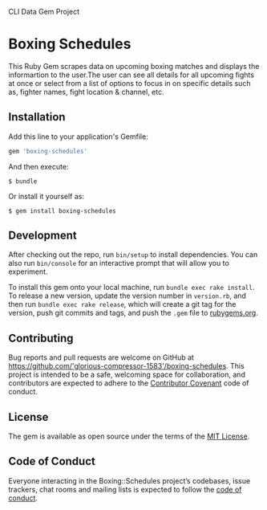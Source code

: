CLI Data Gem Project

# Boxing Schedules

This Ruby Gem scrapes data on upcoming boxing matches and displays the informartion to the user.The user can see all details for all upcoming fights at once or select from a list of options to focus in on specific details such as, fighter names, fight location & channel, etc.

## Installation

Add this line to your application's Gemfile:

```ruby
gem 'boxing-schedules'
```

And then execute:

    $ bundle

Or install it yourself as:

    $ gem install boxing-schedules


## Development

After checking out the repo, run `bin/setup` to install dependencies. You can also run `bin/console` for an interactive prompt that will allow you to experiment.

To install this gem onto your local machine, run `bundle exec rake install`. To release a new version, update the version number in `version.rb`, and then run `bundle exec rake release`, which will create a git tag for the version, push git commits and tags, and push the `.gem` file to [rubygems.org](https://rubygems.org).

## Contributing

Bug reports and pull requests are welcome on GitHub at https://github.com/'glorious-compressor-1583'/boxing-schedules. This project is intended to be a safe, welcoming space for collaboration, and contributors are expected to adhere to the [Contributor Covenant](http://contributor-covenant.org) code of conduct.

## License

The gem is available as open source under the terms of the [MIT License](https://opensource.org/licenses/MIT).

## Code of Conduct

Everyone interacting in the Boxing::Schedules project’s codebases, issue trackers, chat rooms and mailing lists is expected to follow the [code of conduct](https://github.com/'glorious-compressor-1583'/boxing-schedules/blob/master/CODE_OF_CONDUCT.md).
